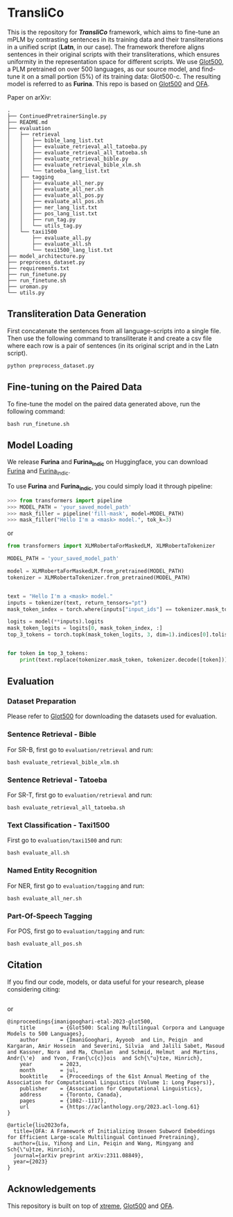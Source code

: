 # TransliCo

This is the repository for ***TransliCo*** framework, which aims to fine-tune an mPLM by contrasting sentences in its training data and their transliterations in a unified script (**Latn**, in our case). The framework therefore aligns sentences in their original scripts with their transliterations, which ensures uniformity in the representation space for different scripts. We use [Glot500](https://github.com/cisnlp/Glot500), a PLM pretrained on over 500 languages, as our source model, and find-tune it on a small portion (5%) of its training data: Glot500-c. The resulting model is referred to as **Furina**. This repo is based on [Glot500](https://github.com/cisnlp/Glot500) and [OFA](https://github.com/cisnlp/ofa).

Paper on arXiv: 

```
.
├── ContinuedPretrainerSingle.py
├── README.md
├── evaluation
│   ├── retrieval
│   │   ├── bible_lang_list.txt
│   │   ├── evaluate_retrieval_all_tatoeba.py
│   │   ├── evaluate_retrieval_all_tatoeba.sh
│   │   ├── evaluate_retrieval_bible.py
│   │   ├── evaluate_retrieval_bible_xlm.sh
│   │   └── tatoeba_lang_list.txt
│   ├── tagging
│   │   ├── evaluate_all_ner.py
│   │   ├── evaluate_all_ner.sh
│   │   ├── evaluate_all_pos.py
│   │   ├── evaluate_all_pos.sh
│   │   ├── ner_lang_list.txt
│   │   ├── pos_lang_list.txt
│   │   ├── run_tag.py
│   │   └── utils_tag.py
│   └── taxi1500
│       ├── evaluate_all.py
│       ├── evaluate_all.sh
│       └── texi1500_lang_list.txt
├── model_architecture.py
├── preprocess_dataset.py
├── requirements.txt
├── run_finetune.py
├── run_finetune.sh
├── uroman.py
└── utils.py
```

## Transliteration Data Generation

First concatenate the sentences from all language-scripts into a single file. Then use the following command to transiliterate it and create a csv file where each row is a pair of sentences (in its original script and in the Latn script). 

```
python preprocess_dataset.py
```


## Fine-tuning on the Paired Data

To fine-tune the model on the paired data generated above, run the following command:  

```
bash run_finetune.sh
```


## Model Loading

We release **Furina** and **Furina<sub>Indic</sub>** on Huggingface, you can download [Furina](https://huggingface.co/yihongLiu/furina) and [Furina<sub>indic</sub>](https://huggingface.co/yihongLiu/furina-indic).


To use **Furina** and **Furina<sub>indic</sub>**, you could simply load it through pipeline:

```python
>>> from transformers import pipeline
>>> MODEL_PATH = 'your_saved_model_path'
>>> mask_filler = pipeline('fill-mask', model=MODEL_PATH)
>>> mask_filler("Hello I'm a <mask> model.", tok_k=3)
``` 

or

```python
from transformers import XLMRobertaForMaskedLM, XLMRobertaTokenizer

MODEL_PATH = 'your_saved_model_path'

model = XLMRobertaForMaskedLM.from_pretrained(MODEL_PATH)
tokenizer = XLMRobertaTokenizer.from_pretrained(MODEL_PATH)


text = "Hello I'm a <mask> model."
inputs = tokenizer(text, return_tensors="pt")
mask_token_index = torch.where(inputs["input_ids"] == tokenizer.mask_token_id)[1]

logits = model(**inputs).logits
mask_token_logits = logits[0, mask_token_index, :]
top_3_tokens = torch.topk(mask_token_logits, 3, dim=1).indices[0].tolist()


for token in top_3_tokens:
    print(text.replace(tokenizer.mask_token, tokenizer.decode([token])))

``` 

## Evaluation

### Dataset Preparation

Please refer to [Glot500](https://github.com/cisnlp/Glot500) for downloading the datasets used for evaluation.

### Sentence Retrieval - Bible

For SR-B, first go to ``evaluation/retrieval`` and run:

```
bash evaluate_retrieval_bible_xlm.sh
```


### Sentence Retrieval - Tatoeba

For SR-T, first go to ``evaluation/retrieval`` and run:

```
bash evaluate_retrieval_all_tatoeba.sh
```

### Text Classification - Taxi1500

First go to ``evaluation/taxi1500`` and run:

```
bash evaluate_all.sh
```

### Named Entity Recognition

For NER, first go to ``evaluation/tagging`` and run:
```
bash evaluate_all_ner.sh
```

### Part-Of-Speech Tagging

For POS, first go to ``evaluation/tagging`` and run:
```
bash evaluate_all_pos.sh
```

## Citation

If you find our code, models, or data useful for your research, please considering citing:

```

```

or

```
@inproceedings{imanigooghari-etal-2023-glot500,
	title        = {Glot500: Scaling Multilingual Corpora and Language Models to 500 Languages},
	author       = {ImaniGooghari, Ayyoob  and Lin, Peiqin  and Kargaran, Amir Hossein  and Severini, Silvia  and Jalili Sabet, Masoud  and Kassner, Nora  and Ma, Chunlan  and Schmid, Helmut  and Martins, Andr{\'e}  and Yvon, Fran{\c{c}}ois  and Sch{\"u}tze, Hinrich},
	year         = 2023,
	month        = jul,
	booktitle    = {Proceedings of the 61st Annual Meeting of the Association for Computational Linguistics (Volume 1: Long Papers)},
	publisher    = {Association for Computational Linguistics},
	address      = {Toronto, Canada},
	pages        = {1082--1117},
	url          = {https://aclanthology.org/2023.acl-long.61}
}
```

```
@article{liu2023ofa,
  title={OFA: A Framework of Initializing Unseen Subword Embeddings for Efficient Large-scale Multilingual Continued Pretraining},
  author={Liu, Yihong and Lin, Peiqin and Wang, Mingyang and Sch{\"u}tze, Hinrich},
  journal={arXiv preprint arXiv:2311.08849},
  year={2023}
}
```

## Acknowledgements

This repository is built on top of [xtreme](https://github.com/google-research/xtreme), [Glot500](https://github.com/cisnlp/Glot500) and [OFA](https://github.com/cisnlp/ofa).
